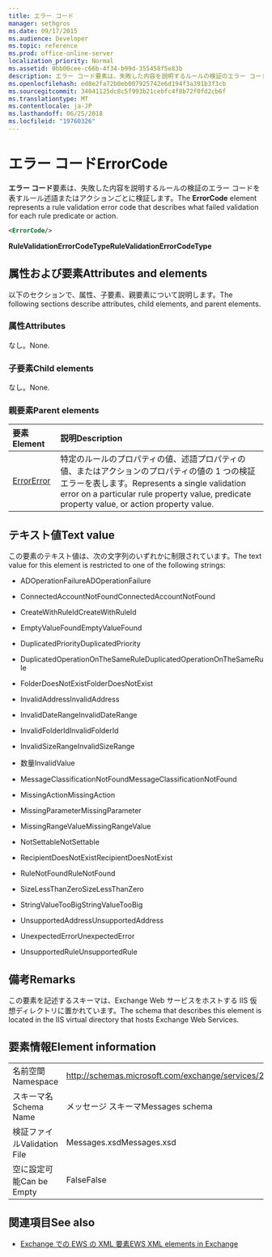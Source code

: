 ```yaml
---
title: エラー コード
manager: sethgros
ms.date: 09/17/2015
ms.audience: Developer
ms.topic: reference
ms.prod: office-online-server
localization_priority: Normal
ms.assetid: 0bb00cee-c66b-4f34-b99d-355458f5e83b
description: エラー コード要素は、失敗した内容を説明するルールの検証のエラー コードを表すルール述語またはアクションごとに検証します。
ms.openlocfilehash: ed8e2fa72b0eb007925742e6d194f3a391b3f3cb
ms.sourcegitcommit: 34041125dc8c5f993b21cebfc4f8b72f0fd2cb6f
ms.translationtype: MT
ms.contentlocale: ja-JP
ms.lasthandoff: 06/25/2018
ms.locfileid: "19760326"
---
```

# <a name="errorcode"></a><span data-ttu-id="b52d2-103">エラー コード</span><span class="sxs-lookup"><span data-stu-id="b52d2-103">ErrorCode</span></span>

<span data-ttu-id="b52d2-104">**エラー コード**要素は、失敗した内容を説明するルールの検証のエラー コードを表すルール述語またはアクションごとに検証します。</span><span class="sxs-lookup"><span data-stu-id="b52d2-104">The **ErrorCode** element represents a rule validation error code that describes what failed validation for each rule predicate or action.</span></span> 
  
```XML
<ErrorCode/>
```

 <span data-ttu-id="b52d2-105">**RuleValidationErrorCodeType**</span><span class="sxs-lookup"><span data-stu-id="b52d2-105">**RuleValidationErrorCodeType**</span></span>
## <a name="attributes-and-elements"></a><span data-ttu-id="b52d2-106">属性および要素</span><span class="sxs-lookup"><span data-stu-id="b52d2-106">Attributes and elements</span></span>

<span data-ttu-id="b52d2-107">以下のセクションで、属性、子要素、親要素について説明します。</span><span class="sxs-lookup"><span data-stu-id="b52d2-107">The following sections describe attributes, child elements, and parent elements.</span></span>
  
### <a name="attributes"></a><span data-ttu-id="b52d2-108">属性</span><span class="sxs-lookup"><span data-stu-id="b52d2-108">Attributes</span></span>

<span data-ttu-id="b52d2-109">なし。</span><span class="sxs-lookup"><span data-stu-id="b52d2-109">None.</span></span>
  
### <a name="child-elements"></a><span data-ttu-id="b52d2-110">子要素</span><span class="sxs-lookup"><span data-stu-id="b52d2-110">Child elements</span></span>

<span data-ttu-id="b52d2-111">なし。</span><span class="sxs-lookup"><span data-stu-id="b52d2-111">None.</span></span>
  
### <a name="parent-elements"></a><span data-ttu-id="b52d2-112">親要素</span><span class="sxs-lookup"><span data-stu-id="b52d2-112">Parent elements</span></span>

|<span data-ttu-id="b52d2-113">**要素**</span><span class="sxs-lookup"><span data-stu-id="b52d2-113">**Element**</span></span>|<span data-ttu-id="b52d2-114">**説明**</span><span class="sxs-lookup"><span data-stu-id="b52d2-114">**Description**</span></span>|
|:-----|:-----|
|[<span data-ttu-id="b52d2-115">Error</span><span class="sxs-lookup"><span data-stu-id="b52d2-115">Error</span></span>](error.md) <br/> |<span data-ttu-id="b52d2-116">特定のルールのプロパティの値、述語プロパティの値、またはアクションのプロパティの値の 1 つの検証エラーを表します。</span><span class="sxs-lookup"><span data-stu-id="b52d2-116">Represents a single validation error on a particular rule property value, predicate property value, or action property value.</span></span>  <br/> |
   
## <a name="text-value"></a><span data-ttu-id="b52d2-117">テキスト値</span><span class="sxs-lookup"><span data-stu-id="b52d2-117">Text value</span></span>

<span data-ttu-id="b52d2-118">この要素のテキスト値は、次の文字列のいずれかに制限されています。</span><span class="sxs-lookup"><span data-stu-id="b52d2-118">The text value for this element is restricted to one of the following strings:</span></span>
  
- <span data-ttu-id="b52d2-119">ADOperationFailure</span><span class="sxs-lookup"><span data-stu-id="b52d2-119">ADOperationFailure</span></span>
    
- <span data-ttu-id="b52d2-120">ConnectedAccountNotFound</span><span class="sxs-lookup"><span data-stu-id="b52d2-120">ConnectedAccountNotFound</span></span>
    
- <span data-ttu-id="b52d2-121">CreateWithRuleId</span><span class="sxs-lookup"><span data-stu-id="b52d2-121">CreateWithRuleId</span></span>
    
- <span data-ttu-id="b52d2-122">EmptyValueFound</span><span class="sxs-lookup"><span data-stu-id="b52d2-122">EmptyValueFound</span></span>
    
- <span data-ttu-id="b52d2-123">DuplicatedPriority</span><span class="sxs-lookup"><span data-stu-id="b52d2-123">DuplicatedPriority</span></span>
    
- <span data-ttu-id="b52d2-124">DuplicatedOperationOnTheSameRule</span><span class="sxs-lookup"><span data-stu-id="b52d2-124">DuplicatedOperationOnTheSameRule</span></span>
    
- <span data-ttu-id="b52d2-125">FolderDoesNotExist</span><span class="sxs-lookup"><span data-stu-id="b52d2-125">FolderDoesNotExist</span></span>
    
- <span data-ttu-id="b52d2-126">InvalidAddress</span><span class="sxs-lookup"><span data-stu-id="b52d2-126">InvalidAddress</span></span>
    
- <span data-ttu-id="b52d2-127">InvalidDateRange</span><span class="sxs-lookup"><span data-stu-id="b52d2-127">InvalidDateRange</span></span>
    
- <span data-ttu-id="b52d2-128">InvalidFolderId</span><span class="sxs-lookup"><span data-stu-id="b52d2-128">InvalidFolderId</span></span>
    
- <span data-ttu-id="b52d2-129">InvalidSizeRange</span><span class="sxs-lookup"><span data-stu-id="b52d2-129">InvalidSizeRange</span></span>
    
- <span data-ttu-id="b52d2-130">数量</span><span class="sxs-lookup"><span data-stu-id="b52d2-130">InvalidValue</span></span>
    
- <span data-ttu-id="b52d2-131">MessageClassificationNotFound</span><span class="sxs-lookup"><span data-stu-id="b52d2-131">MessageClassificationNotFound</span></span>
    
- <span data-ttu-id="b52d2-132">MissingAction</span><span class="sxs-lookup"><span data-stu-id="b52d2-132">MissingAction</span></span>
    
- <span data-ttu-id="b52d2-133">MissingParameter</span><span class="sxs-lookup"><span data-stu-id="b52d2-133">MissingParameter</span></span>
    
- <span data-ttu-id="b52d2-134">MissingRangeValue</span><span class="sxs-lookup"><span data-stu-id="b52d2-134">MissingRangeValue</span></span>
    
- <span data-ttu-id="b52d2-135">NotSettable</span><span class="sxs-lookup"><span data-stu-id="b52d2-135">NotSettable</span></span>
    
- <span data-ttu-id="b52d2-136">RecipientDoesNotExist</span><span class="sxs-lookup"><span data-stu-id="b52d2-136">RecipientDoesNotExist</span></span>
    
- <span data-ttu-id="b52d2-137">RuleNotFound</span><span class="sxs-lookup"><span data-stu-id="b52d2-137">RuleNotFound</span></span>
    
- <span data-ttu-id="b52d2-138">SizeLessThanZero</span><span class="sxs-lookup"><span data-stu-id="b52d2-138">SizeLessThanZero</span></span>
    
- <span data-ttu-id="b52d2-139">StringValueTooBig</span><span class="sxs-lookup"><span data-stu-id="b52d2-139">StringValueTooBig</span></span>
    
- <span data-ttu-id="b52d2-140">UnsupportedAddress</span><span class="sxs-lookup"><span data-stu-id="b52d2-140">UnsupportedAddress</span></span>
    
- <span data-ttu-id="b52d2-141">UnexpectedError</span><span class="sxs-lookup"><span data-stu-id="b52d2-141">UnexpectedError</span></span>
    
- <span data-ttu-id="b52d2-142">UnsupportedRule</span><span class="sxs-lookup"><span data-stu-id="b52d2-142">UnsupportedRule</span></span>
    
## <a name="remarks"></a><span data-ttu-id="b52d2-143">備考</span><span class="sxs-lookup"><span data-stu-id="b52d2-143">Remarks</span></span>

<span data-ttu-id="b52d2-144">この要素を記述するスキーマは、Exchange Web サービスをホストする IIS 仮想ディレクトリに置かれています。</span><span class="sxs-lookup"><span data-stu-id="b52d2-144">The schema that describes this element is located in the IIS virtual directory that hosts Exchange Web Services.</span></span>
  
## <a name="element-information"></a><span data-ttu-id="b52d2-145">要素情報</span><span class="sxs-lookup"><span data-stu-id="b52d2-145">Element information</span></span>

|||
|:-----|:-----|
|<span data-ttu-id="b52d2-146">名前空間</span><span class="sxs-lookup"><span data-stu-id="b52d2-146">Namespace</span></span>  <br/> |http://schemas.microsoft.com/exchange/services/2006/messages  <br/> |
|<span data-ttu-id="b52d2-147">スキーマ名</span><span class="sxs-lookup"><span data-stu-id="b52d2-147">Schema Name</span></span>  <br/> |<span data-ttu-id="b52d2-148">メッセージ スキーマ</span><span class="sxs-lookup"><span data-stu-id="b52d2-148">Messages schema</span></span>  <br/> |
|<span data-ttu-id="b52d2-149">検証ファイル</span><span class="sxs-lookup"><span data-stu-id="b52d2-149">Validation File</span></span>  <br/> |<span data-ttu-id="b52d2-150">Messages.xsd</span><span class="sxs-lookup"><span data-stu-id="b52d2-150">Messages.xsd</span></span>  <br/> |
|<span data-ttu-id="b52d2-151">空に設定可能</span><span class="sxs-lookup"><span data-stu-id="b52d2-151">Can be Empty</span></span>  <br/> |<span data-ttu-id="b52d2-152">False</span><span class="sxs-lookup"><span data-stu-id="b52d2-152">False</span></span>  <br/> |
   
## <a name="see-also"></a><span data-ttu-id="b52d2-153">関連項目</span><span class="sxs-lookup"><span data-stu-id="b52d2-153">See also</span></span>



- [<span data-ttu-id="b52d2-154">Exchange での EWS の XML 要素</span><span class="sxs-lookup"><span data-stu-id="b52d2-154">EWS XML elements in Exchange</span></span>](ews-xml-elements-in-exchange.md)

